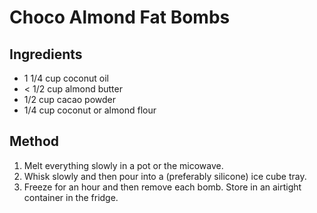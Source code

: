 # Choco Almond Fat Bombs

## Ingredients

- 1 1/4 cup coconut oil
- < 1/2 cup almond butter
- 1/2 cup cacao powder
- 1/4 cup coconut or almond flour

## Method

1. Melt everything slowly in a pot or the micowave.
1. Whisk slowly and then pour into a (preferably silicone) ice cube tray.
1. Freeze for an hour and then remove each bomb. Store in an airtight container in the fridge.
